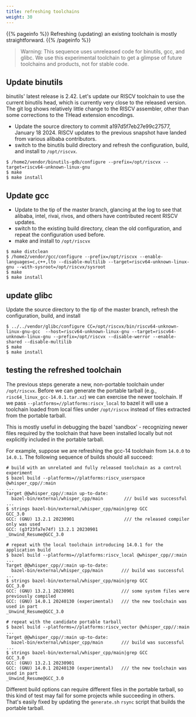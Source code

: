 ```yaml
---
title: refreshing toolchains
weight: 30
---
```


{{% pageinfo %}}
Refreshing (updating) an existing toolchain is mostly straightforward.
{{% /pageinfo %}}

>Warning: This sequence uses unreleased code for binutils, gcc, and glibc.
>         We use this experimental toolchain to get a glimpse of future toolchains and products,
>         not for stable code.

## Update binutils

binutils' latest release is 2.42.  Let's update our RISCV toolchain to use the current binutils head,
which is currently very close to the released version.  The git log shows relatively little change
to the RISCV assembler, other than some corrections to the THead extension encodings.

* Update the source directory to commit a197d5f7eb27e99c27577, January 18 2024.  RISCV updates to
  the previous snapshot have landed from various alibaba contributors.
* switch to the binutils build directory and refresh the configuration, build, and install to `/opt/riscvx`.

```console
$ /home2/vendor/binutils-gdb/configure --prefix=/opt/riscvx --target=riscv64-unknown-linux-gnu
$ make
$ make install
```

## Update gcc

* Update to the tip of the master branch, glancing at the log to see that alibaba, intel, rivai,
rivos, and others have contributed recent RISCV updates.
* switch to the existing build directory, clean the old configuration, and repeat the configuration
  used before.
* make and install to `/opt/riscvx`

```console
$ make distclean
$ /home2/vendor/gcc/configure --prefix=/opt/riscvx --enable-languages=c,c++,lto --disable-multilib --target=riscv64-unknown-linux-gnu --with-sysroot=/opt/riscvx/sysroot
$ make
$ make install
```

## update glibc

Update the source directory to the tip of the master branch, refresh the configuration, build,
and install

```console
$ ../../vendor/glibc/configure CC=/opt/riscvx/bin/riscv64-unknown-linux-gnu-gcc  --host=riscv64-unknown-linux-gnu --target=riscv64-unknown-linux-gnu --prefix=/opt/riscvx --disable-werror --enable-shared --disable-multilib
$ make
$ make install
```

## testing the refreshed toolchain

The previous steps generate a new, non-portable toolchain under `/opt/riscvx`.  Before we can generate the portable tarball
(e.g., `risc64_linux_gcc-14.0.1.tar.xz`) we can exercise the newer toolchain.  If we pass `--platforms=//platforms:riscv_local`
to bazel it will use a toolchain loaded from local files under `/opt/riscvx` instead of files extracted from the portable tarball.

This is mostly useful in debugging the bazel 'sandbox' - recognizing newer files required by the toolchain that have been installed
locally but not explicitly included in the portable tarball.

For example, suppose we are refreshing the gcc-14 toolchain from `14.0.0` to `14.0.1`.  The following sequence of builds should all succeed:

```console
# build with an unrelated and fully released toolchain as a control experiment
$ bazel build --platforms=//platforms:riscv_userspace @whisper_cpp//:main
...
Target @@whisper_cpp//:main up-to-date:
  bazel-bin/external/whisper_cpp/main        /// build was successful
...
$ strings bazel-bin/external/whisper_cpp/main|grep GCC
GCC_3.0
GCC: (GNU) 13.2.1 20230901                   /// the released compiler only was used
GCC: (g3f23fa7e74f) 13.2.1 20230901
_Unwind_Resume@GCC_3.0

# repeat with the local toolchain introducing 14.0.1 for the application build
$ bazel build --platforms=//platforms:riscv_local @whisper_cpp//:main
...
Target @@whisper_cpp//:main up-to-date:
  bazel-bin/external/whisper_cpp/main       /// build was successful
...
$ strings bazel-bin/external/whisper_cpp/main|grep GCC
GCC_3.0
GCC: (GNU) 13.2.1 20230901                  /// some system files were previously compiled
GCC: (GNU) 14.0.1 20240130 (experimental)   /// the new toolchain was used in part
_Unwind_Resume@GCC_3.0

# repeat with the candidate portable tarball
$ bazel build --platforms=//platforms:riscv_vector @whisper_cpp//:main
...
Target @@whisper_cpp//:main up-to-date:
  bazel-bin/external/whisper_cpp/main       /// build was successful
...
$ strings bazel-bin/external/whisper_cpp/main|grep GCC
GCC_3.0
GCC: (GNU) 13.2.1 20230901
GCC: (GNU) 14.0.1 20240130 (experimental)   /// the new toolchain was used in part
_Unwind_Resume@GCC_3.0
```

Different build options can require different files in the portable tarball, so this kind of test may
fail for some projects while succeeding in others.  That's easily fixed by updating the `generate.sh` `rsync` script
that builds the portable tarball.
